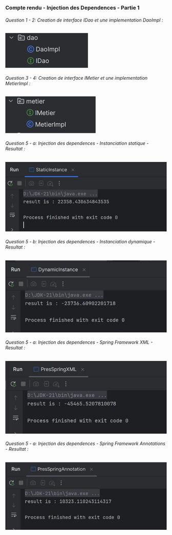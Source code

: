 <h3>Compte rendu - Injection des Dependences - Partie 1</h3>
<h6>Question 1 - 2: Creation de interface IDao et une implementation DaoImpl :</h6>
<img src="captures/Dao.JPG">
<h6>Question 3 - 4: Creation de interface IMetier et une implementation MetierImpl :</h6>
<img src="captures/Metier.JPG">
<h6>Question 5 - a: Injection des dependences - Instanciation statique - Resultat :</h6>
<img src="captures/StaticInstance.JPG">
<h6>Question 5 - b: Injection des dependences - Instanciation dynamique - Resultat :</h6>
<img src="captures/DynamicInstance.JPG">
<h6>Question 5 - a: Injection des dependences - Spring Framework XML - Resultat :</h6>
<img src="captures/PresSpringXML.JPG">
<h6>Question 5 - a: Injection des dependences - Spring Framework Annotations - Resultat :</h6>
<img src="captures/PresSpringAnnotation.JPG">